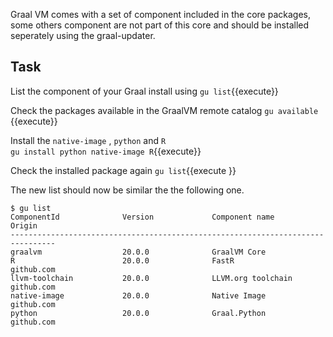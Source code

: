 Graal VM comes with a set of component included in the core packages, 
some others component are not part of this core and should be installed seperately using the graal-updater.

## Task

List the component of your Graal install using 
`gu list`{{execute}}


Check the packages available in the GraalVM remote catalog 
`gu available `{{execute}}

Install the `native-image` , `python` and `R`  
`gu install python native-image R`{{execute}} 

Check the installed package again 
` gu list `{{execute }}

The new list should now be similar the the following one.

```
$ gu list
ComponentId              Version             Component name      Origin
--------------------------------------------------------------------------------
graalvm                  20.0.0              GraalVM Core
R                        20.0.0              FastR               github.com
llvm-toolchain           20.0.0              LLVM.org toolchain  github.com
native-image             20.0.0              Native Image        github.com
python                   20.0.0              Graal.Python        github.com
```


